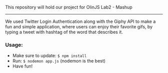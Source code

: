 This repository will hold our project for OlinJS Lab2 - Mashup

---------------

We used Twitter Login Authentication along with the Giphy API to make a fun and simple application, where users can enjoy their favorite gifs, by typing a tweet with hashtag of the word that describes it.

### Usage:

- Make sure to update: `$ npm install`
- Run: `$ nodemon app.js` (nodemon is the best)
- Have fun!